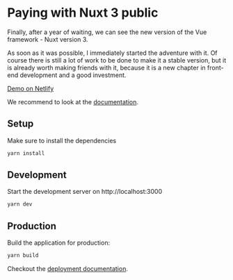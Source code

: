 # Paying with Nuxt 3 public

Finally, after a year of waiting, we can see the new version of the Vue framework - Nuxt version 3.

As soon as it was possible, I immediately started the adventure with it. 
Of course there is still a lot of work to be done to make it a stable version, but it is already worth making friends with it, because it is a new chapter in front-end development and a good investment.



[Demo on Netlify](https://condescending-snyder-943f7c.netlify.app/)

We recommend to look at the [documentation](https://v3.nuxtjs.org).

## Setup

Make sure to install the dependencies

```bash
yarn install
```

## Development

Start the development server on http://localhost:3000

```bash
yarn dev
```

## Production

Build the application for production:

```bash
yarn build
```

Checkout the [deployment documentation](https://v3.nuxtjs.org/docs/deployment).
